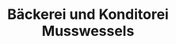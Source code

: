 ---
title: "Bäckerei und Konditorei Musswessels"
url: /emlichheim/baeckerei-und-konditorei-musswessels/
shop: Bäckerei
---